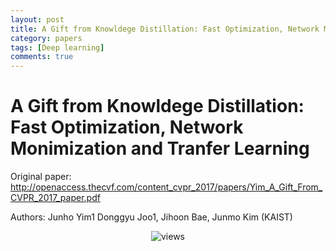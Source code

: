 ```yaml
---
layout: post
title: A Gift from Knowldege Distillation: Fast Optimization, Network Monimization and Tranfer Learning
category: papers
tags: [Deep learning]
comments: true
---
```


# A Gift from Knowldege Distillation: Fast Optimization, Network Monimization and Tranfer Learning

Original paper: http://openaccess.thecvf.com/content_cvpr_2017/papers/Yim_A_Gift_From_CVPR_2017_paper.pdf

Authors: Junho Yim1 Donggyu Joo1, Jihoon Bae, Junmo Kim (KAIST)

<center>
<figure>
<img src="/assets/post_img/papers/2019-04-02-a_gift_from_distillation/fig1.jpg" alt="views">
<figcaption></figcaption>
</figure>
</center>

